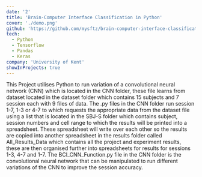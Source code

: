 ```yaml
---
date: '2'
title: 'Brain-Computer Interface Classification in Python'
cover: './demo.png'
github: 'https://github.com/mysftz/brain-computer-interface-classification-python'
tech:
  - Python
  - Tensorflow
  - Pandas
  - Keras
company: 'University of Kent'
showInProjects: true
---
```


This Project utilises Python to run variation of a convolutional neural network (CNN) which is located in the CNN folder, these file learns from dataset located in the dataset folder which contains 15 subjects and 7 session each with 9 files of data. The .py files in the CNN folder run session 1-7, 1-3 or 4-7 to which requests the appropriate data from the dataset file using a list that is located in the SBJ-S folder which contains subject, session numbers and cell range to which the results will be printed into a spreadsheet. These spreadsheet will write over each other so the results are copied into another spreadsheet in the results folder called All_Results_Data which contains all the project and experiment results, these are then organised further into spreadsheets for results for sessions 1-3, 4-7 and 1-7. The BCI_CNN_Function.py file in the CNN folder is the convolutional neural network that can be manipulated to run different variations of the CNN to improve the session accuracy.
